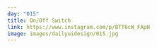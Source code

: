 ```yaml
---
day: "015"
title: On/Off Switch
link: https://www.instagram.com/p/BTT6cW_FApH
image: images/dailyuidesign/015.jpg
---
```


